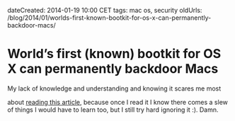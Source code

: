 dateCreated: 2014-01-19 10:00 CET
tags: mac os, security
oldUrls: /blog/2014/01/worlds-first-known-bootkit-for-os-x-can-permanently-backdoor-macs/

# World’s first (known) bootkit for OS X can permanently backdoor Macs

My lack of knowledge and understanding and knowing it scares me most

about [reading this article](http://arstechnica.com/security/2015/01/worlds-first-known-bootkit-for-os-x-can-permanently-backdoor-macs/),
because once I read it I know there comes
a slew of things I would have to learn too, but I still try hard ignoring it :).
Damn.

